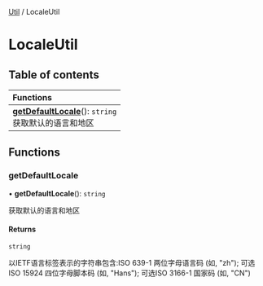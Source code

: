 [Util](Util.Util.md) / LocaleUtil

# LocaleUtil <Badge type="tip" text="Namespace" /> <Score text="LocaleUtil" />

## Table of contents

| Functions |
| :-----|
| **[getDefaultLocale](Util.LocaleUtil.md#getdefaultlocale)**(): `string` <br> 获取默认的语言和地区|

## Functions

### getDefaultLocale <Score text="getDefaultLocale" /> 

• **getDefaultLocale**(): `string` <Badge type="tip" text="other" />

获取默认的语言和地区


#### Returns

`string`

以IETF语言标签表示的字符串包含:ISO 639-1 两位字母语言码 (如, "zh");
可选ISO 15924 四位字母脚本码 (如, "Hans");
可选ISO 3166-1 国家码 (如, "CN")
